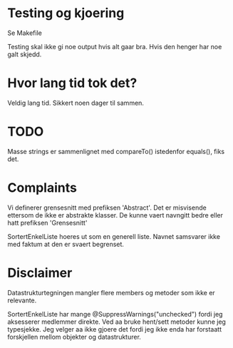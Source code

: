 Testing og kjoering
===================
Se Makefile

Testing skal ikke gi noe output hvis alt gaar bra.
Hvis den henger har noe galt skjedd.

Hvor lang tid tok det?
======================
Veldig lang tid. Sikkert noen dager til sammen.

TODO
====
Masse strings er sammenlignet med compareTo() istedenfor equals(), fiks det.

Complaints
==========
Vi definerer grensesnitt med prefiksen 'Abstract'.
Det er misvisende ettersom de ikke er abstrakte klasser.
De kunne vaert navngitt bedre eller hatt prefiksen 'Grensesnitt'

SortertEnkelListe hoeres ut som en generell liste.
Navnet samsvarer ikke med faktum at den er svaert begrenset.

Disclaimer
==========
Datastrukturtegningen mangler flere members og metoder som ikke er relevante.

SortertEnkelListe har mange @SuppressWarnings("unchecked") fordi jeg aksesserer
medlemmer direkte. Ved aa bruke hent/sett metoder kunne jeg typesjekke.
Jeg velger aa ikke gjoere det fordi jeg ikke enda har forstaatt forskjellen
mellom objekter og datastrukturer.
